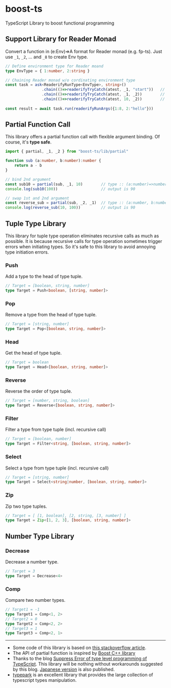# boost-ts
TypeScript Library to boost functional programming


## Support Library for Reader Monad

Convert a function in (e:Env)=>A format for Reader monad (e.g. fp-ts).
Just use `_1`, `_2`, ... and `_8` to create Env type.


```TypeScript
// Define environment type for Reader moand    
type EnvType = { 1:number, 2:string }

// Chaining Reader monad w/o cordinating environment type
const task = ask<ReaderifyRunType<EnvType>, string>()
                .chain(()=>readerifyTryCatch(atest, _1, "start"))   // env: 'number'
                .chain(()=>readerifyTryCatch(atest, _1, _2))        // env: 'number', 'string'
                .chain(()=>readerifyTryCatch(atest, 10, _2))        // env: 'string'
    
const result = await task.run(readerifyRunArgs({1:8, 2:"hello"}))
```


## Partial Function Call

This library offers a partial function call with flexible argument binding. Of course, it's __type safe__.

```TypeScript
import { partial, _1, _2 } from "boost-ts/lib/partial"

function sub (a:number, b:number):number {
    return a - b
}

// bind 2nd argument
const sub10 = partial(sub, _1, 10)        // type :: (a:number)=>number
console.log(sub10(100))                   // output is 90

// swap 1st and 2nd argument
const reverse_sub = partial(sub, _2, _1)  // type :: (a:number, b:number)=>number
console.log(reverse_sub(10, 100))         // output is 90
```


## Tuple Type Library

This library for tuple type operation eliminates recursive calls as much as possible.
It is because recursive calls for type operation sometimes trigger errors when initiating types.
So it's safe to this library to avoid annoying type initiation errors.


### Push

Add a type to the head of type tuple.

```TypeScript
// Target = [boolean, string, number]
type Target = Push<boolean, [string, number]>
```

### Pop

Remove a type from the head of type tuple.

```TypeScript
// Target = [string, number]
type Target = Pop<[boolean, string, number]>
```

### Head

Get the head of type tuple.

```TypeScript
// Target = boolean
type Target = Head<[boolean, string, number]>
```

### Reverse

Reverse the order of type tuple.

```TypeScript
// Target = [number, string, boolean]
type Target = Reverse<[boolean, string, number]>
```

### Filter

Filter a type from type tuple (incl. recursive call)

```TypeScript
// Target = [boolean, number]
type Target = Filter<string, [boolean, string, number]>
```

### Select

Select a type from type tuple (incl. recursive call)

```TypeScript
// Target = [string, number]
type Target = Select<string|number, [boolean, string, number]>
```

### Zip

Zip two type tuples.

```TypeScript
// Target = [ [1, boolean], [2, string, [3, number] ]
type Target = Zip<[1, 2, 3], [boolean, string, number]>
```

## Number Type Library

### Decrease

Decrease a number type.

```TypeScript
// Target = 3
type Target = Decrease<4>
```


### Comp

Compare two number types.

```TypeScript
// Target1 = -1
type Target1 = Comp<1, 2>
// Target2 = 0
type Target2 = Comp<2, 2>
// Target3 = 1
type Target3 = Comp<2, 1>
```




------
- Some code of this library is based on [this stackoverflow article](https://stackoverflow.com/questions/54607400/typescript-remove-entries-from-tuple-type).
- The API of partial function is inspired by [Boost C++ library](https://www.boost.org/)
- Thanks to the blog [Suppress Error of type level programming of TypeScript](https://kgtkr.net/blog/2019/04/15/typescript-typelevelprogramming-error-suppression/en).
  This library will be nothing without workarounds suggested by this blog. [Japanese version](https://kgtkr.net/blog/2019/04/15/typescript-typelevelprogramming-error-suppression) is also published.
- [typepark](https://www.npmjs.com/package/typepark) is an excellent library that provides the large collection of typescript types manipulation.
